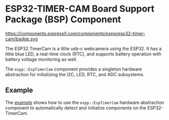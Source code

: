 # ESP32-TIMER-CAM Board Support Package (BSP) Component

https://components.espressif.com/components/espp/esp32-timer-cam/badge.svg

The ESP32 TimerCam is a little usb-c webcamera using the ESP32. It has a little
blue LED, a real-time clock (RTC), and supports battery operation with battery
voltage monitoring as well.

The `espp::EspTimerCam` component provides a singleton hardware abstraction for
initializing the I2C, LED, RTC, and ADC subsystems.

## Example

The [example](./example) shows how to use the `espp::EspTimerCam` hardware
abstraction component to automatically detect and initialize components on the
ESP32-TimerCam.
